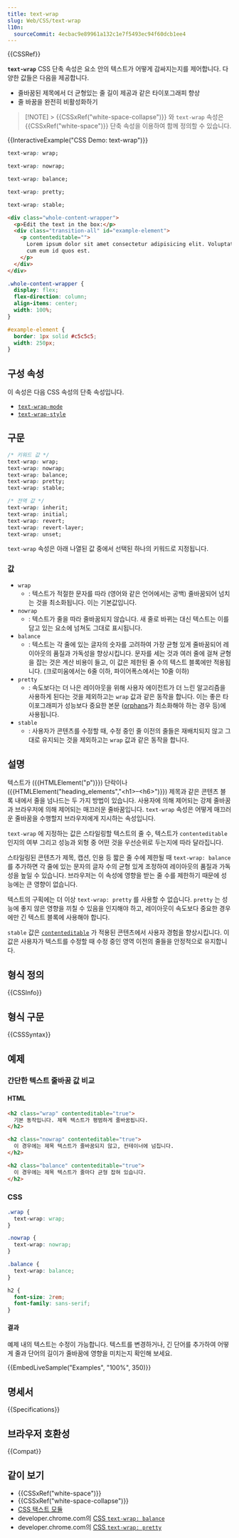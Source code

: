 ```yaml
---
title: text-wrap
slug: Web/CSS/text-wrap
l10n:
  sourceCommit: 4ecbac9e89961a132c1e7f5493ec94f60dcb1ee4
---
```


{{CSSRef}}

**`text-wrap`** CSS 단축 속성은 요소 안의 텍스트가 어떻게 감싸지는지를 제어합니다. 다양한 값들은 다음을 제공합니다.

- 줄바꿈된 제목에서 더 균형있는 줄 길이 제공과 같은 타이포그래피 향상
- 줄 바꿈을 완전히 비활성화하기

> [!NOTE] > {{CSSxRef("white-space-collapse")}} 와 `text-wrap` 속성은 {{CSSxRef("white-space")}} 단축 속성을 이용하여 함께 정의할 수 있습니다.

{{InteractiveExample("CSS Demo: text-wrap")}}

```css interactive-example-choice
text-wrap: wrap;
```

```css interactive-example-choice
text-wrap: nowrap;
```

```css interactive-example-choice
text-wrap: balance;
```

```css interactive-example-choice
text-wrap: pretty;
```

```css interactive-example-choice
text-wrap: stable;
```

```html interactive-example
<div class="whole-content-wrapper">
  <p>Edit the text in the box:</p>
  <div class="transition-all" id="example-element">
    <p contenteditable="">
      Lorem ipsum dolor sit amet consectetur adipisicing elit. Voluptatem aut
      cum eum id quos est.
    </p>
  </div>
</div>
```

```css interactive-example
.whole-content-wrapper {
  display: flex;
  flex-direction: column;
  align-items: center;
  width: 100%;
}

#example-element {
  border: 1px solid #c5c5c5;
  width: 250px;
}
```

## 구성 속성

이 속성은 다음 CSS 속성의 단축 속성입니다.

- [`text-wrap-mode`](/ko/docs/Web/CSS/text-wrap-mode)
- [`text-wrap-style`](/ko/docs/Web/CSS/text-wrap-style)

## 구문

```css
/* 키워드 값 */
text-wrap: wrap;
text-wrap: nowrap;
text-wrap: balance;
text-wrap: pretty;
text-wrap: stable;

/* 전역 값 */
text-wrap: inherit;
text-wrap: initial;
text-wrap: revert;
text-wrap: revert-layer;
text-wrap: unset;
```

`text-wrap` 속성은 아래 나열된 값 중에서 선택된 하나의 키워드로 지정됩니다.

### 값

- `wrap`
  - : 텍스트가 적절한 문자를 따라 (영어와 같은 언어에서는 공백) 줄바꿈되어 넘치는 것을 최소화됩니다. 이는 기본값입니다.
- `nowrap`
  - : 텍스트가 줄을 따라 줄바꿈되지 않습니다. 새 줄로 바뀌는 대신 텍스트는 이를 담고 있는 요소에 넘쳐도 그대로 표시됩니다.
- `balance`
  - : 텍스트는 각 줄에 있는 글자의 숫자를 고려하여 가장 균형 있게 줄바꿈되어 레이아웃의 품질과 가독성을 향상시킵니다. 문자를 세는 것과 여러 줄에 걸쳐 균형을 잡는 것은 계산 비용이 들고, 이 값은 제한된 줄 수의 텍스트 블록에만 적용됩니다. (크로미움에서는 6줄 이하, 파이어폭스에서는 10줄 이하)
- `pretty`
  - : 속도보다는 더 나은 레이아웃을 위해 사용자 에이전트가 더 느린 알고리즘을 사용하게 된다는 것을 제외하고는 `wrap` 값과 같은 동작을 합니다. 이는 좋은 타이포그래피가 성능보다 중요한 본문 ([orphans](/ko/docs/Web/CSS/orphans)가 최소화해야 하는 경우 등)에 사용됩니다.
- `stable`
  - : 사용자가 콘텐츠를 수정할 때, 수정 중인 줄 이전의 줄들은 재배치되지 않고 그대로 유지되는 것을 제외하고는 `wrap` 값과 같은 동작을 합니다.

## 설명

텍스트가 ({{HTMLElement("p")}}) 단락이나 ({{HTMLElement("heading_elements","&lt;h1&gt;–&lt;h6&gt;")}}) 제목과 같은 콘텐츠 블록 내에서 줄을 넘나드는 두 가지 방법이 있습니다. 사용자에 의해 제어되는 강제 줄바꿈과 브라우저에 의해 제어되는 매끄러운 줄바꿈입니다. `text-wrap` 속성은 어떻게 매끄러운 줄바꿈을 수행할지 브라우저에게 지시하는 속성입니다.

`text-wrap` 에 지정하는 값은 스타일링할 텍스트의 줄 수, 텍스트가 `contenteditable` 인지의 여부 그리고 성능과 외형 중 어떤 것을 우선순위로 두는지에 따라 달라집니다.

스타일링된 콘텐츠가 제목, 캡션, 인용 등 짧은 줄 수에 제한될 때 `text-wrap: balance` 를 추가하면 각 줄에 있는 문자의 글자 수의 균형 있게 조정하여 레이아웃의 품질과 가독성을 높일 수 있습니다. 브라우저는 이 속성에 영향을 받는 줄 수를 제한하기 때문에 성능에는 큰 영향이 없습니다.

텍스트의 구획에는 더 이상 `text-wrap: pretty` 를 사용할 수 없습니다. `pretty` 는 성능에 좋지 않은 영향을 끼칠 수 있음을 인지해야 하고, 레이아웃이 속도보다 중요한 경우에만 긴 텍스트 블록에 사용해야 합니다.

`stable` 값은 [`contenteditable`](/ko/docs/Web/HTML/Global_attributes/contenteditable) 가 적용된 콘텐츠에서 사용자 경험을 향상시킵니다. 이 값은 사용자가 텍스트를 수정할 때 수정 중인 영역 이전의 줄들을 안정적으로 유지합니다.

## 형식 정의

{{CSSInfo}}

## 형식 구문

{{CSSSyntax}}

## 예제

### 간단한 텍스트 줄바꿈 값 비교

#### HTML

```html
<h2 class="wrap" contenteditable="true">
  기본 동작입니다. 제목 텍스트가 평범하게 줄바꿈됩니다.
</h2>

<h2 class="nowrap" contenteditable="true">
  이 경우에는 제목 텍스트가 줄바꿈되지 않고, 컨테이너에 넘칩니다.
</h2>

<h2 class="balance" contenteditable="true">
  이 경우에는 제목 텍스트가 줄마다 균형 잡혀 있습니다.
</h2>
```

### CSS

```css
.wrap {
  text-wrap: wrap;
}

.nowrap {
  text-wrap: nowrap;
}

.balance {
  text-wrap: balance;
}

h2 {
  font-size: 2rem;
  font-family: sans-serif;
}
```

#### 결과

예제 내의 텍스트는 수정이 가능합니다. 텍스트를 변경하거나, 긴 단어를 추가하여 어떻게 줄과 단어의 길이가 줄바꿈에 영향을 미치는지 확인해 보세요.

{{EmbedLiveSample("Examples", "100%", 350)}}

## 명세서

{{Specifications}}

## 브라우저 호환성

{{Compat}}

## 같이 보기

- {{CSSxRef("white-space")}}
- {{CSSxRef("white-space-collapse")}}
- [CSS 택스트 모듈](/ko/docs/Web/CSS/CSS_text)
- developer.chrome.com의 [CSS `text-wrap: balance`](https://developer.chrome.com/docs/css-ui/css-text-wrap-balance)
- developer.chrome.com의 [CSS `text-wrap: pretty`](https://developer.chrome.com/blog/css-text-wrap-pretty/)
